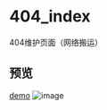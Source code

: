 # 404_index
404维护页面（网络搬运）
## 预览
[demo](https://404-index.vercel.app/)
![image](https://github.com/jerryyang-git/404_index/assets/60727068/15797b2a-04f9-4fe4-b8d2-cc95f00d7ee5)
